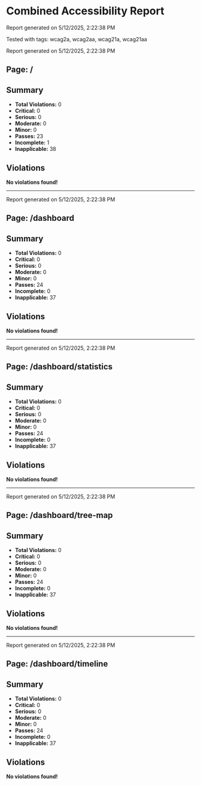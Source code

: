 # Combined Accessibility Report

Report generated on 5/12/2025, 2:22:38 PM

Tested with tags: wcag2a, wcag2aa, wcag21a, wcag21aa

Report generated on 5/12/2025, 2:22:38 PM

## Page: /

## Summary

- **Total Violations:** 0
- **Critical:** 0
- **Serious:** 0
- **Moderate:** 0
- **Minor:** 0
- **Passes:** 23
- **Incomplete:** 1
- **Inapplicable:** 38

## Violations

**No violations found!**

---

Report generated on 5/12/2025, 2:22:38 PM

## Page: /dashboard

## Summary

- **Total Violations:** 0
- **Critical:** 0
- **Serious:** 0
- **Moderate:** 0
- **Minor:** 0
- **Passes:** 24
- **Incomplete:** 0
- **Inapplicable:** 37

## Violations

**No violations found!**

---

Report generated on 5/12/2025, 2:22:38 PM

## Page: /dashboard/statistics

## Summary

- **Total Violations:** 0
- **Critical:** 0
- **Serious:** 0
- **Moderate:** 0
- **Minor:** 0
- **Passes:** 24
- **Incomplete:** 0
- **Inapplicable:** 37

## Violations

**No violations found!**

---

Report generated on 5/12/2025, 2:22:38 PM

## Page: /dashboard/tree-map

## Summary

- **Total Violations:** 0
- **Critical:** 0
- **Serious:** 0
- **Moderate:** 0
- **Minor:** 0
- **Passes:** 24
- **Incomplete:** 0
- **Inapplicable:** 37

## Violations

**No violations found!**

---

Report generated on 5/12/2025, 2:22:38 PM

## Page: /dashboard/timeline

## Summary

- **Total Violations:** 0
- **Critical:** 0
- **Serious:** 0
- **Moderate:** 0
- **Minor:** 0
- **Passes:** 24
- **Incomplete:** 0
- **Inapplicable:** 37

## Violations

**No violations found!**
